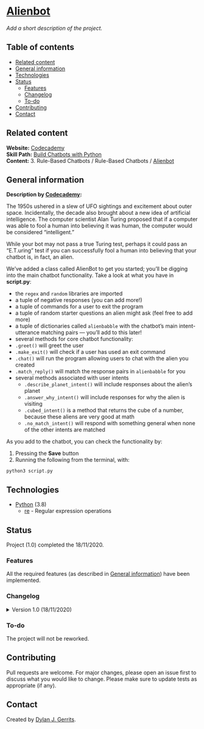 # [Alienbot](https://www.codecademy.com/paths/build-chatbots-with-python/tracks/rule-based-chatbots/modules/rule-based-chatbots/projects/python-chatbot-alienbot) 
*Add a short description of the project.*

## Table of contents
- [Related content](#related-content)
- [General information](#general-information)
- [Technologies](#technologies)
- [Status](#status)
  - [Features](#features)
  - [Changelog](#changelog)
  - [To-do](#to-do)
 - [Contributing](#contributing)
- [Contact](#contact)

## Related content
**Website:** [Codecademy](https://www.codecademy.com/)  
**Skill Path:** [Build Chatbots with Python](https://www.codecademy.com/learn/paths/build-chatbots-with-python)  
**Content:** 3. Rule-Based Chatbots / Rule-Based Chatbots / [Alienbot](https://www.codecademy.com/paths/build-chatbots-with-python/tracks/rule-based-chatbots/modules/rule-based-chatbots/projects/python-chatbot-alienbot)

## General information
**Description by [Codecademy](https://www.codecademy.com/):**

The 1950s ushered in a slew of UFO sightings and excitement about outer space. Incidentally, the decade also brought about a new idea of artificial intelligence. The computer scientist Alan Turing proposed that if a computer was able to fool a human into believing it was human, the computer would be considered “intelligent.”

While your bot may not pass a true Turing test, perhaps it could pass an “E.T.uring” test if you can successfully fool a human into believing that your chatbot is, in fact, an alien.

We’ve added a class called AlienBot to get you started; you’ll be digging into the main chatbot functionality. Take a look at what you have in **script.py**:
- the `regex` and `random` libraries are imported
- a tuple of negative responses (you can add more!)
- a tuple of commands for a user to exit the program
- a tuple of random starter questions an alien might ask (feel free to add more)
- a tuple of dictionaries called `alienbabble` with the chatbot’s main intent-utterance matching pairs — you’ll add to this later!
- several methods for core chatbot functionality:
- `.greet()` will greet the user
- `.make_exit()` will check if a user has used an exit command
- `.chat()` will run the program allowing users to chat with the alien you created
- `.match_reply()` will match the response pairs in `alienbabble` for you
- several methods associated with user intents
    - `.describe_planet_intent()` will include responses about the alien’s planet
    - `.answer_why_intent()` will include responses for why the alien is visiting
    - `.cubed_intent()` is a method that returns the cube of a number, because these aliens are very good at math
    - `.no_match_intent()` will respond with something general when none of the other intents are matched

As you add to the chatbot, you can check the functionality by:
1. Pressing the **Save** button
2. Running the following from the terminal, with:
```
python3 script.py
```

## Technologies
- [Python](https://www.python.org/) (3.8)
    - [re](https://github.com/python/cpython/blob/3.9/Lib/re.py) - Regular expression operations

## Status
Project (1.0) completed the 18/11/2020. 

### Features
All the required features (as described in [General information](#general-information)) have been implemented.

### Changelog
<details markdown="block">
<summary>Version 1.0 (18/11/2020)</summary>

The key and value of the `alienbabble` dictionary have been inverted.  
The values have been modified to refer directly to the methods related to the intent.  
The `alienbabble` dictionary has been renamed `intends`.

</details>

### To-do
The project will not be reworked.

## Contributing
Pull requests are welcome. For major changes, please open an issue first to discuss what you would like to change.
Please make sure to update tests as appropriate (if any).

## Contact
Created by [Dylan J. Gerrits](https://github.com/Dyrits).
